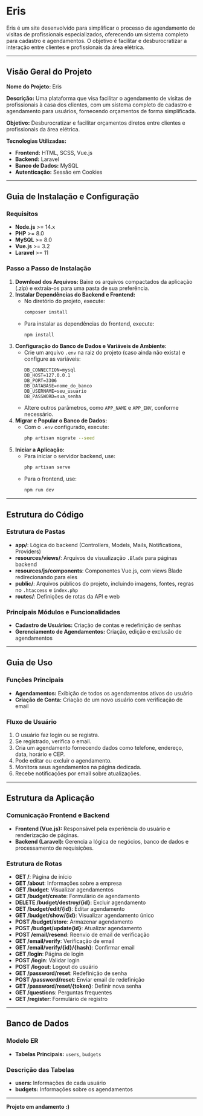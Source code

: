 # Eris

Eris é um site desenvolvido para simplificar o processo de agendamento de visitas de profissionais especializados, oferecendo um sistema completo para cadastro e agendamentos. O objetivo é facilitar e desburocratizar a interação entre clientes e profissionais da área elétrica.

---

## Visão Geral do Projeto

**Nome do Projeto:** Eris

**Descrição:** Uma plataforma que visa facilitar o agendamento de visitas de profissionais à casa dos clientes, com um sistema completo de cadastro e agendamento para usuários, fornecendo orçamentos de forma simplificada.

**Objetivo:** Desburocratizar e facilitar orçamentos diretos entre clientes e profissionais da área elétrica.

**Tecnologias Utilizadas:**
- **Frontend:** HTML, SCSS, Vue.js
- **Backend:** Laravel
- **Banco de Dados:** MySQL
- **Autenticação:** Sessão em Cookies

---

## Guia de Instalação e Configuração

### Requisitos

- **Node.js** >= 14.x
- **PHP** >= 8.0
- **MySQL** >= 8.0
- **Vue.js** >= 3.2
- **Laravel** >= 11

### Passo a Passo de Instalação

1. **Download dos Arquivos:** Baixe os arquivos compactados da aplicação (.zip) e extraia-os para uma pasta de sua preferência.
2. **Instalar Dependências do Backend e Frontend:**
   - No diretório do projeto, execute:
     ```bash
     composer install
     ```
   - Para instalar as dependências do frontend, execute:
     ```bash
     npm install
     ```
3. **Configuração do Banco de Dados e Variáveis de Ambiente:**
   - Crie um arquivo `.env` na raiz do projeto (caso ainda não exista) e configure as variáveis:
     ```env
     DB_CONNECTION=mysql
     DB_HOST=127.0.0.1
     DB_PORT=3306
     DB_DATABASE=nome_do_banco
     DB_USERNAME=seu_usuario
     DB_PASSWORD=sua_senha
     ```
   - Altere outros parâmetros, como `APP_NAME` e `APP_ENV`, conforme necessário.
4. **Migrar e Popular o Banco de Dados:**
   - Com o `.env` configurado, execute:
     ```bash
     php artisan migrate --seed
     ```
5. **Iniciar a Aplicação:**
   - Para iniciar o servidor backend, use:
     ```bash
     php artisan serve
     ```
   - Para o frontend, use:
     ```bash
     npm run dev
     ```

---

## Estrutura do Código

### Estrutura de Pastas

- **app/**: Lógica do backend (Controllers, Models, Mails, Notifications, Providers)
- **resources/views/**: Arquivos de visualização `.Blade` para páginas backend
- **resources/js/components**: Componentes Vue.js, com views Blade redirecionando para eles
- **public/**: Arquivos públicos do projeto, incluindo imagens, fontes, regras no `.htaccess` e `index.php`
- **routes/**: Definições de rotas da API e web

### Principais Módulos e Funcionalidades

- **Cadastro de Usuários:** Criação de contas e redefinição de senhas
- **Gerenciamento de Agendamentos:** Criação, edição e exclusão de agendamentos

---

## Guia de Uso

### Funções Principais

- **Agendamentos:** Exibição de todos os agendamentos ativos do usuário
- **Criação de Conta:** Criação de um novo usuário com verificação de email

### Fluxo de Usuário

1. O usuário faz login ou se registra.
2. Se registrado, verifica o email.
3. Cria um agendamento fornecendo dados como telefone, endereço, data, horário e CEP.
4. Pode editar ou excluir o agendamento.
5. Monitora seus agendamentos na página dedicada.
6. Recebe notificações por email sobre atualizações.

---

## Estrutura da Aplicação

### Comunicação Frontend e Backend

- **Frontend (Vue.js):** Responsável pela experiência do usuário e renderização de páginas.
- **Backend (Laravel):** Gerencia a lógica de negócios, banco de dados e processamento de requisições.

### Estrutura de Rotas

- **GET /**: Página de início
- **GET /about**: Informações sobre a empresa
- **GET /budget**: Visualizar agendamentos
- **GET /budget/create**: Formulário de agendamento
- **DELETE /budget/destroy/{id}**: Excluir agendamento
- **GET /budget/edit/{id}**: Editar agendamento
- **GET /budget/show/{id}**: Visualizar agendamento único
- **POST /budget/store**: Armazenar agendamento
- **POST /budget/update{id}**: Atualizar agendamento
- **POST /email/resend**: Reenvio de email de verificação
- **GET /email/verify**: Verificação de email
- **GET /email/verify/{id}/{hash}**: Confirmar email
- **GET /login**: Página de login
- **POST /login**: Validar login
- **POST /logout**: Logout do usuário
- **GET /password/reset**: Redefinição de senha
- **POST /password/reset**: Enviar email de redefinição
- **GET /password/reset/{token}**: Definir nova senha
- **GET /questions**: Perguntas frequentes
- **GET /register**: Formulário de registro

---

## Banco de Dados

### Modelo ER

- **Tabelas Principais:** `users`, `budgets`

### Descrição das Tabelas

- **users:** Informações de cada usuário
- **budgets:** Informações sobre os agendamentos

---

**Projeto em andamento :)**
